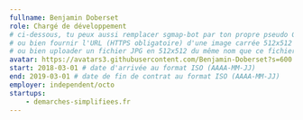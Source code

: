 ```yaml
---
fullname: Benjamin Doberset 
role: Chargé de développement
# ci-dessous, tu peux aussi remplacer sgmap-bot par ton propre pseudo Github
# ou bien fournir l'URL (HTTPS obligatoire) d'une image carrée 512x512 minimum
# ou bien uploader un fichier JPG en 512x512 du même nom que ce fichier dans /img/authors et effacer cette ligne
avatar: https://avatars3.githubusercontent.com/Benjamin-Doberset?s=600
start: 2018-03-01 # date d'arrivée au format ISO (AAAA-MM-JJ)
end: 2019-03-01 # date de fin de contrat au format ISO (AAAA-MM-JJ)
employer: independent/octo
startups:
    - demarches-simplifiees.fr
---
```



